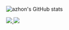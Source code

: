 ![azhon's GitHub stats](https://github-readme-stats.vercel.app/api?username=azhon&hide=contribs&show_icons=true)
</p>
<a href="https://azhon.blog.csdn.net">
  <img src="https://img.shields.io/badge/📖%20CSDN-brightgreen" />
</a>
<a href="https://github.com/azhon/AppUpdate/blob/main/img/qq_group_0.jpg">
  <img src="https://img.shields.io/badge/🐧%20加入QQ群-yellow" />
</a>
